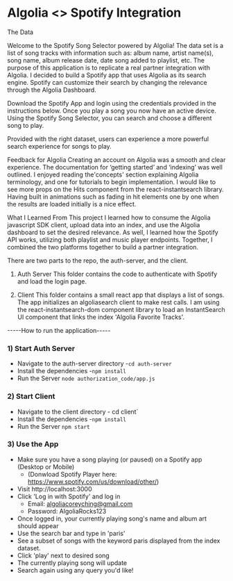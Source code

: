 # Algolia <> Spotify Integration 

The Data

Welcome to the Spotify Song Selector powered by Algolia! The data set is a list of song tracks with information such as: album name, artist name(s), song name, album release date, date song added to playlist, etc. The purpose of this application is to replicate a real partner integration with Algolia. I decided to build a Spotify app that uses Algolia as its search engine. Spotify can customize their search by changing the relevance through the Algolia Dashboard.

Download the Spotify App and login using the credentials provided in the instructions below. Once you play a song you now have an active device. Using the Spotify Song Selector, you can search and choose a different song to play. 

Provided with the right dataset, users can experience a more powerful search experience for songs to play.

Feedback for Algolia
	Creating an account on Algolia was a smooth and clear experience. The documentation for ‘getting started’ and ‘indexing’ was well outlined. I enjoyed reading the'concepts' section explaining Algolia terminology, and one for tutorials to begin implementation. 
	I would like to see more props on the Hits component from the react-instantsearch library.
	Having built in animations such as fading in hit elements one by one when the results are loaded initially is a nice effect.

What I Learned From This project
	I learned how to consume the Algolia javascript SDK client, upload data into an index, and use the Algolia dashboard to set the desired relevance. As well, I learned how the Spotify API works, utilizing both playlist and music player endpoints. Together, I combined the two platforms together to build a partner integration. 

There are two parts to the repo, the auth-server, and the client.
 
1) Auth Server
This folder contains the code to authenticate with Spotify and load the login page.

2) Client 
This folder contains a small react app that displays a list of songs. 
The app initializes an algoliasearch client to make rest calls. 
I am using the react-instantsearch-dom component library to load an InstantSearch UI
component that links the index 'Algolia Favorite Tracks'.

-----How to run the application-----
### 1)  Start Auth Server
- Navigate to the auth-server directory -`cd auth-server`
- Install the dependencies -`npm install`
- Run the Server `node authorization_code/app.js`

### 2)  Start Client
- Navigate to the client directory - cd client`
- Install the dependencies -`npm install`
- Run the Server `npm start`

### 3)  Use the App
- Make sure you have a song playing (or paused) on a Spotify app (Desktop or Mobile)
	- (Donwload Spotify Player here: https://www.spotify.com/us/download/other/)
- Visit http://localhost:3000
- Click 'Log in with Spotify' and log in
	- Email: algoliacoreyching@gmail.com
	- Password: AlgoliaRocks123
- Once logged in, your currently playing song's name and album art should appear
- Use the search bar and type in 'paris'
- See a subset of songs with the keyword paris displayed from the index dataset.
- Click 'play' next to desired song
- The currently playing song will update
- Search again using any query you'd like! 
